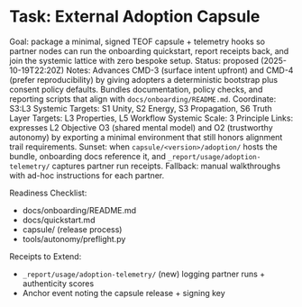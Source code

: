# Task: External Adoption Capsule
Goal: package a minimal, signed TEOF capsule + telemetry hooks so partner nodes can run the onboarding quickstart, report receipts back, and join the systemic lattice with zero bespoke setup.
Status: proposed (2025-10-19T22:20Z)
Notes: Advances CMD-3 (surface intent upfront) and CMD-4 (prefer reproducibility) by giving adopters a deterministic bootstrap plus consent policy defaults. Bundles documentation, policy checks, and reporting scripts that align with `docs/onboarding/README.md`.
Coordinate: S3:L3
Systemic Targets: S1 Unity, S2 Energy, S3 Propagation, S6 Truth
Layer Targets: L3 Properties, L5 Workflow
Systemic Scale: 3
Principle Links: expresses L2 Objective O3 (shared mental model) and O2 (trustworthy autonomy) by exporting a minimal environment that still honors alignment trail requirements.
Sunset: when `capsule/<version>/adoption/` hosts the bundle, onboarding docs reference it, and `_report/usage/adoption-telemetry/` captures partner run receipts.
Fallback: manual walkthroughs with ad-hoc instructions for each partner.

Readiness Checklist:
- docs/onboarding/README.md
- docs/quickstart.md
- capsule/ (release process)
- tools/autonomy/preflight.py

Receipts to Extend:
- `_report/usage/adoption-telemetry/` (new) logging partner runs + authenticity scores
- Anchor event noting the capsule release + signing key
